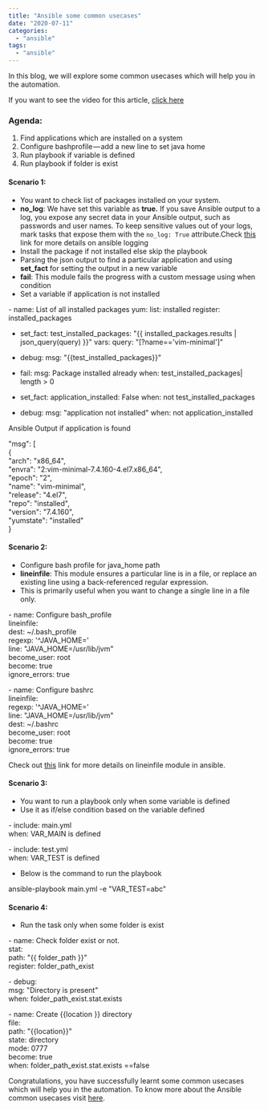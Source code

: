 ```yaml
---
title: "Ansible some common usecases"
date: "2020-07-11"
categories: 
  - "ansible"
tags: 
  - "ansible"
---
```


In this blog, we will explore some common usecases which will help you in the automation.

If you want to see the video for this article, [click here](https://youtu.be/Kwf-B2RBqxA)

### **Agenda**:

1. Find applications which are installed on a system
2. Configure bashprofile — add a new line to set java home
3. Run playbook if variable is defined
4. Run playbook if folder is exist

#### **Scenario 1:** 

- You want to check list of packages installed on your system.
- **no\_log**: We have set this variable as **true.** If you save Ansible output to a log, you expose any secret data in your Ansible output, such as passwords and user names. To keep sensitive values out of your logs, mark tasks that expose them with the `no_log: True` attribute.Check [this](https://docs.ansible.com/ansible/latest/reference_appendices/logging.html) link for more details on ansible logging
- Install the package if not installed else skip the playbook
- Parsing the json output to find a particular application and using **set\_fact** for setting the output in a new variable
- **fail**: This module fails the progress with a custom message using when condition
- Set a variable if application is not installed

\- name: List of all installed packages
  yum:
    list: installed
  register: installed\_packages

- set\_fact:
test\_installed\_packages: "{{ installed\_packages.results | json\_query(query) }}"
vars:
query: "\[?name=='vim-minimal'\]"

- debug:
msg: "{{test\_installed\_packages}}"

- fail:
msg: Package installed already
when: test\_installed\_packages| length > 0

- set\_fact:
application\_installed: False
when: not test\_installed\_packages

- debug:
msg: "application not installed"
when: not application\_installed

Ansible Output if application is found

"msg": \[  
        {  
            "arch": "x86\_64",  
            "envra": "2:vim-minimal-7.4.160-4.el7.x86\_64",  
            "epoch": "2",  
            "name": "vim-minimal",  
            "release": "4.el7",  
            "repo": "installed",  
            "version": "7.4.160",  
            "yumstate": "installed"  
        }

#### **Scenario 2:**

- Configure bash profile for java\_home path
- **lineinfile**: This module ensures a particular line is in a file, or replace an existing line using a back-referenced regular expression.
- This is primarily useful when you want to change a single line in a file only.

\- name: Configure bash\_profile  
  lineinfile:  
    dest: ~/.bash\_profile  
    regexp: '^JAVA\_HOME='  
    line: "JAVA\_HOME=/usr/lib/jvm"  
  become\_user: root  
  become: true  
  ignore\_errors: true  
  
\- name: Configure bashrc  
  lineinfile:  
    regexp: '^JAVA\_HOME='  
    line: "JAVA\_HOME=/usr/lib/jvm"  
    dest:  ~/.bashrc  
  become\_user: root  
  become: true  
  ignore\_errors: true

Check out [this](https://docs.ansible.com/ansible/latest/modules/lineinfile_module.html) link for more details on lineinfile module in ansible.

#### **Scenario 3:**

- You want to run a playbook only when some variable is defined
- Use it as if/else condition based on the variable defined

\- include: main.yml   
  when: VAR\_MAIN is defined

\- include: test.yml   
  when: VAR\_TEST is defined

- Below is the command to run the playbook

ansible-playbook main.yml  -e "VAR\_TEST=abc"

#### **Scenario 4:**

- Run the task only when some folder is exist

\- name: Check folder exist or not.  
  stat:  
   path: "{{ folder\_path }}"  
  register: folder\_path\_exist  
      
\- debug:  
    msg: "Directory is present"  
  when: folder\_path\_exist.stat.exists  
    
\- name: Create {{location }} directory  
  file:   
    path: "{{location}}"  
    state: directory  
    mode: 0777  
  become: true  
  when: folder\_path\_exist.stat.exists ==false

Congratulations, you have successfully learnt some common usecases which will help you in the automation. To know more about the Ansible common usecases visit [here](https://devops4solutions.com/ansible-some-common-usecases-part2/).
